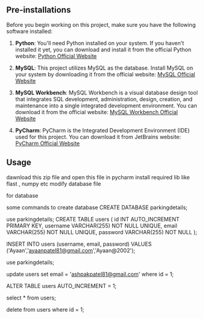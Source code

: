 ## Pre-installations
Before you begin working on this project, make sure you have the following software installed:

1. **Python**: You'll need Python installed on your system. If you haven't installed it yet, you can download and install it from the official Python website: [Python Official Website](https://www.python.org/)

2. **MySQL**: This project utilizes MySQL as the database. Install MySQL on your system by downloading it from the official website: [MySQL Official Website](https://dev.mysql.com/downloads/)

3. **MySQL Workbench**: MySQL Workbench is a visual database design tool that integrates SQL development, administration, design, creation, and maintenance into a single integrated development environment. You can download it from the official website: [MySQL Workbench Official Website](https://www.mysql.com/products/workbench/)

4. **PyCharm**: PyCharm is the Integrated Development Environment (IDE) used for this project. You can download it from JetBrains website: [PyCharm Official Website](https://www.jetbrains.com/pycharm/download/)

## Usage
 dawnload this zip file 
 and open this file in pycharm 
 install required lib 
 like flast ,  numpy etc 
modify database file 

 for database 
 
some commands to create database
CREATE DATABASE parkingdetails;

use parkingdetails;
CREATE TABLE users (
   id INT AUTO_INCREMENT PRIMARY KEY,
   username VARCHAR(255) NOT NULL UNIQUE,
   email VARCHAR(255) NOT NULL UNIQUE,
   password VARCHAR(255) NOT NULL
);

INSERT INTO users (username, email, password) 
VALUES ('Ayaan','ayaanpatel81@gmail.com','Ayaan@2002');

use parkingdetails;

update users set email = 'ashpakpatel81@gmail.com' where id = 1;

ALTER TABLE users AUTO_INCREMENT = 1;

select * from users;

delete from users where id = 1;
